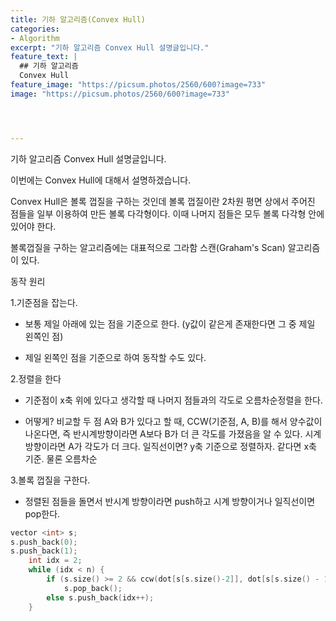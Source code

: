 ```yaml
---
title: 기하 알고리즘(Convex Hull)
categories:
- Algorithm
excerpt: "기하 알고리즘 Convex Hull 설명글입니다."
feature_text: |
  ## 기하 알고리즘
  Convex Hull
feature_image: "https://picsum.photos/2560/600?image=733"
image: "https://picsum.photos/2560/600?image=733"




---
```


기하 알고리즘 Convex Hull 설명글입니다.

이번에는 Convex Hull에 대해서 설명하겠습니다.

Convex Hull은 볼록 껍질을 구하는 것인데 볼록 껍질이란 2차원 평면 상에서 주어진 점들을 일부 이용하여 만든 볼록 다각형이다. 이때 나머지 점들은 모두 볼록 다각형 안에 있어야 한다. 

볼록껍질을 구하는 알고리즘에는 대표적으로 그라함 스캔(Graham's Scan) 알고리즘이 있다.



동작 원리

1.기준점을 잡는다.

- 보통 제일 아래에 있는 점을 기준으로 한다. (y값이 같은게 존재한다면 그 중 제일 왼쪽인 점)

* 제일 왼쪽인 점을 기준으로 하여 동작할 수도 있다.

2.정렬을 한다

* 기준점이 x축 위에 있다고 생각할 때 나머지 점들과의 각도로 오름차순정렬을 한다.

* 어떻게? 비교할 두 점 A와 B가 있다고 할 때, CCW(기준점, A, B)를 해서 양수값이 나온다면, 즉 반시계방향이라면 A보다 B가 더 큰 각도를 가졌음을 알 수 있다. 시계방향이라면 A가 각도가 더 크다. 일직선이면? y축 기준으로 정렬하자. 같다면 x축 기준. 물론 오름차순

3.볼록 껍질을 구한다.

* 정렬된 점들을 돌면서 반시계 방향이라면 push하고 시계 방향이거나 일직선이면 pop한다.

```c++
vector <int> s;
s.push_back(0);
s.push_back(1);
	int idx = 2;
	while (idx < n) {
		if (s.size() >= 2 && ccw(dot[s[s.size()-2]], dot[s[s.size() - 1]], dot[idx]) <= 0)
			s.pop_back();
		else s.push_back(idx++);
	}
```
